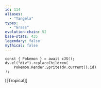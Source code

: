 ```yaml
---
id: 114
aliases:
  - "Tangela"
types:
  - "Grass"
evolution-chain: 52
base-stats: 435
legendary: false
mythical: false
---
```

```dataviewjs
const { Pokemon } = await cJS();
dv.el("div").replaceChildren(
	Pokemon.Render.Sprite(dv.current().id)
);
```

[[Tropical]]
